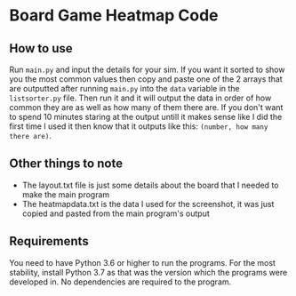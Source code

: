 # Board Game Heatmap Code
## How to use
Run `main.py` and input the details for your sim. If you want it sorted to show you the most common values then copy and paste one of the 2 arrays that are outputted after running `main.py` into the `data` variable in the `listsorter.py` file. Then run it and it will output the data in order of how common they are as well as how many of them there are. If you don't want to spend 10 minutes staring at the output untill it makes sense like I did the first time I used it then know that it outputs like this: `(number, how many there are)`.

## Other things to note
 - The layout.txt file is just some details about the board that I needed to make the main program
 - The heatmapdata.txt is the data I used for the screenshot, it was just copied and pasted from the main program's output

## Requirements
You need to have Python 3.6 or higher to run the programs. For the most stability, install Python 3.7 as that was the version which the programs were developed in. No dependencies are required to the program.
